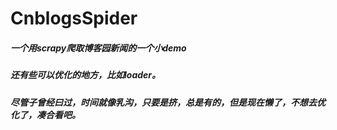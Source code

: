 # CnblogsSpider
##### 一个用scrapy爬取博客园新闻的一个小demo
##### 还有些可以优化的地方，比如loader。
##### 尽管子曾经曰过，时间就像乳沟，只要是挤，总是有的，但是现在懒了，不想去优化了，凑合看吧。

